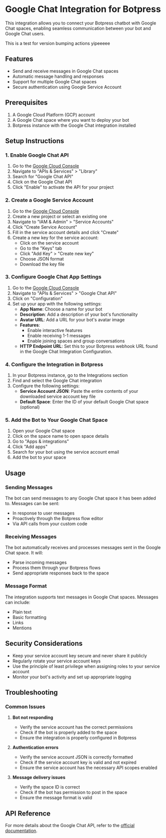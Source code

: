 # Google Chat Integration for Botpress

This integration allows you to connect your Botpress chatbot with Google Chat spaces, enabling seamless communication between your bot and Google Chat users.

This is a test for version bumping actions yipeeeee

## Features

- Send and receive messages in Google Chat spaces
- Automatic message handling and responses
- Support for multiple Google Chat spaces
- Secure authentication using Google Service Account

## Prerequisites

1. A Google Cloud Platform (GCP) account
2. A Google Chat space where you want to deploy your bot
3. Botpress instance with the Google Chat integration installed

## Setup Instructions

### 1. Enable Google Chat API

1. Go to the [Google Cloud Console](https://console.cloud.google.com)
2. Navigate to "APIs & Services" > "Library"
3. Search for "Google Chat API"
4. Click on the Google Chat API
5. Click "Enable" to activate the API for your project

### 2. Create a Google Service Account

1. Go to the [Google Cloud Console](https://console.cloud.google.com)
2. Create a new project or select an existing one
3. Navigate to "IAM & Admin" > "Service Accounts"
4. Click "Create Service Account"
5. Fill in the service account details and click "Create"
6. Create a new key for the service account:
   - Click on the service account
   - Go to the "Keys" tab
   - Click "Add Key" > "Create new key"
   - Choose JSON format
   - Download the key file

### 3. Configure Google Chat App Settings

1. Go to the [Google Cloud Console](https://console.cloud.google.com)
2. Navigate to "APIs & Services" > "Google Chat API"
3. Click on "Configuration"
4. Set up your app with the following settings:
   - **App Name**: Choose a name for your bot
   - **Description**: Add a description of your bot's functionality
   - **Avatar URL**: Add a URL for your bot's avatar image
   - **Features**:
     - Enable interactive features
     - Enable receiving 1-1 messages
     - Enable joining spaces and group conversations
   - **HTTP Endpoint URL**: Set this to your Botpress webhook URL found in the Google Chat Integration Configuration.

### 4. Configure the Integration in Botpress

1. In your Botpress instance, go to the Integrations section
2. Find and select the Google Chat integration
3. Configure the following settings:
   - **Service Account JSON**: Paste the entire contents of your downloaded service account key file
   - **Default Space**: Enter the ID of your default Google Chat space (optional)

### 5. Add the Bot to Your Google Chat Space

1. Open your Google Chat space
2. Click on the space name to open space details
3. Go to "Apps & integrations"
4. Click "Add apps"
5. Search for your bot using the service account email
6. Add the bot to your space

## Usage

### Sending Messages

The bot can send messages to any Google Chat space it has been added to. Messages can be sent:
- In response to user messages
- Proactively through the Botpress flow editor
- Via API calls from your custom code

### Receiving Messages

The bot automatically receives and processes messages sent in the Google Chat space. It will:
- Parse incoming messages
- Process them through your Botpress flows
- Send appropriate responses back to the space

### Message Format

The integration supports text messages in Google Chat spaces. Messages can include:
- Plain text
- Basic formatting
- Links
- Mentions

## Security Considerations

- Keep your service account key secure and never share it publicly
- Regularly rotate your service account keys
- Use the principle of least privilege when assigning roles to your service account
- Monitor your bot's activity and set up appropriate logging

## Troubleshooting

### Common Issues

1. **Bot not responding**
   - Verify the service account has the correct permissions
   - Check if the bot is properly added to the space
   - Ensure the integration is properly configured in Botpress

2. **Authentication errors**
   - Verify the service account JSON is correctly formatted
   - Check if the service account key is valid and not expired
   - Ensure the service account has the necessary API scopes enabled

3. **Message delivery issues**
   - Verify the space ID is correct
   - Check if the bot has permission to post in the space
   - Ensure the message format is valid

## API Reference

For more details about the Google Chat API, refer to the [official documentation](https://developers.google.com/chat/api/reference/rest).
